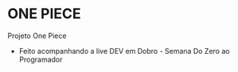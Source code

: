 # ONE PIECE
Projeto One Piece
- Feito acompanhando a live DEV em Dobro - Semana Do Zero ao Programador